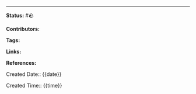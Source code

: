  
---
**Status:**
#🪨

**Contributors:**

**Tags:**

**Links:**

**References:**

Created Date:: {{date}}

Created Time:: {{time}}